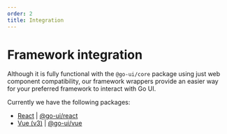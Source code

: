 ```yaml
---
order: 2
title: Integration
---
```


# Framework integration

Although it is fully functional with the `@go-ui/core` package using just web component compatibility, our framework wrappers provide an easier way for your preferred framework to interact with Go UI.

Currently we have the following packages:

- [React](integration/react) | [@go-ui/react](https://www.npmjs.com/package/@go-ui/react) 
- [Vue (v3)](integration/vue) | [@go-ui/vue](https://www.npmjs.com/package/@go-ui/vue)